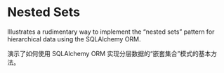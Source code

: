 # Nested Sets

Illustrates a rudimentary way to implement the “nested sets” pattern for hierarchical data using the SQLAlchemy ORM.

演示了如何使用 SQLAlchemy ORM 实现分层数据的“嵌套集合”模式的基本方法。
